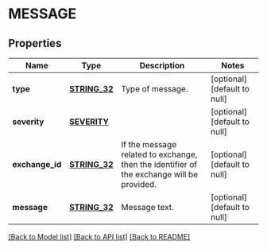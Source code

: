 # MESSAGE

## Properties
Name | Type | Description | Notes
------------ | ------------- | ------------- | -------------
**type** | [**STRING_32**](STRING_32.md) | Type of message. | [optional] [default to null]
**severity** | [**SEVERITY**](Severity.md) |  | [optional] [default to null]
**exchange_id** | [**STRING_32**](STRING_32.md) | If the message related to exchange, then the identifier of the exchange will be provided. | [optional] [default to null]
**message** | [**STRING_32**](STRING_32.md) | Message text. | [optional] [default to null]

[[Back to Model list]](../README.md#documentation-for-models) [[Back to API list]](../README.md#documentation-for-api-endpoints) [[Back to README]](../README.md)


